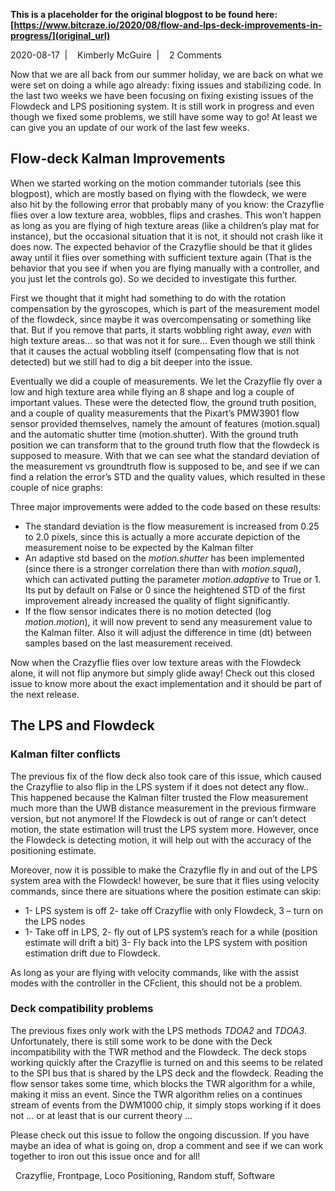 **This is a placeholder for the original blogpost to be found here: [https://www.bitcraze.io/2020/08/flow-and-lps-deck-improvements-in-progress/](original_url)**

2020-08-17 
 | 
 
Kimberly McGuire 
 | 
 
2 Comments

Now that we are all back from our summer holiday, we are back on what we were set on doing a while ago already: fixing issues and stabilizing code. In the last two weeks we have been focusing on fixing existing issues of the Flowdeck and LPS positioning system. It is still work in progress and even though we fixed some problems, we still have some way to go! At least we can give you an update of our work of the last few weeks.

Flow-deck Kalman Improvements
-----------------------------

When we started working on the motion commander tutorials (see this blogpost), which are mostly based on flying with the flowdeck, we were also hit by the following error that probably many of you know: the Crazyflie flies over a low texture area, wobbles, flips and crashes. This won’t happen as long as you are flying of high texture areas (like a children’s play mat for instance), but the occasional situation that it is not, it should not crash like it does now. The expected behavior of the Crazyflie should be that it glides away until it flies over something with sufficient texture again (That is the behavior that you see if when you are flying manually with a controller, and you just let the controls go). So we decided to investigate this further.

First we thought that it might had something to do with the rotation compensation by the gyroscopes, which is part of the measurement model of the flowdeck, since maybe it was overcompensating or something like that. But if you remove that parts, it starts wobbling right away, *even* with high texture areas… so that was not it for sure… Even though we still think that it causes the actual wobbling itself (compensating flow that is not detected) but we still had to dig a bit deeper into the issue.

Eventually we did a couple of measurements. We let the Crazyflie fly over a low and high texture area while flying an 8 shape and log a couple of important values. These were the detected flow, the ground truth position, and a couple of quality measurements that the Pixart’s PMW3901 flow sensor provided themselves, namely the amount of features (motion.squal) and the automatic shutter time (motion.shutter). With the ground truth position we can transform that to the ground truth flow that the flowdeck is supposed to measure. With that we can see what the standard deviation of the measurement vs groundtruth flow is supposed to be, and see if we can find a relation the error’s STD and the quality values, which resulted in these couple of nice graphs:



Three major improvements were added to the code based on these results:

* The standard deviation is the flow measurement is increased from 0.25 to 2.0 pixels, since this is actually a more accurate depiction of the measurement noise to be expected by the Kalman filter
* An adaptive std based on the *motion.shutter* has been implemented (since there is a stronger correlation there than with *motion.squal*), which can activated putting the parameter *motion.adaptive* to True or 1. Its put by default on False or 0 since the heightened STD of the first improvement already increased the quality of flight significantly.
* If the flow sensor indicates there is no motion detected (log *motion.motion*), it will now prevent to send any measurement value to the Kalman filter. Also it will adjust the difference in time (dt) between samples based on the last measurement received.

Now when the Crazyflie flies over low texture areas with the Flowdeck alone, it will not flip anymore but simply glide away! Check out this closed issue to know more about the exact implementation and it should be part of the next release.

The LPS and Flowdeck
--------------------

### Kalman filter conflicts

The previous fix of the flow deck also took care of this issue, which caused the Crazyflie to also flip in the LPS system if it does not detect any flow.. This happened because the Kalman filter trusted the Flow measurement much more than the UWB distance measurement in the previous firmware version, but not anymore! If the Flowdeck is out of range or can’t detect motion, the state estimation will trust the LPS system more. However, once the Flowdeck is detecting motion, it will help out with the accuracy of the positioning estimate.

Moreover, now it is possible to make the Crazyflie fly in and out of the LPS system area with the Flowdeck! however, be sure that it flies using velocity commands, since there are situations where the position estimate can skip:

* 1- LPS system is off 2- take off Crazyflie with only Flowdeck, 3 – turn on the LPS nodes
* 1- Take off in LPS, 2- fly out of LPS system’s reach for a while (position estimate will drift a bit) 3- Fly back into the LPS system with position estimation drift due to Flowdeck.

As long as your are flying with velocity commands, like with the assist modes with the controller in the CFclient, this should not be a problem.

### Deck compatibility problems

The previous fixes only work with the LPS methods *TDOA2* and *TDOA3*. Unfortunately, there is still some work to be done with the Deck incompatibility with the TWR method and the Flowdeck. The deck stops working quickly after the Crazyflie is turned on and this seems to be related to the SPI bus that is shared by the LPS deck and the flowdeck. Reading the flow sensor takes some time, which blocks the TWR algorithm for a while, making it miss an event. Since the TWR algorithm relies on a continues stream of events from the DWM1000 chip, it simply stops working if it does not … or at least that is our current theory …

Please check out this issue to follow the ongoing discussion. If you have maybe an idea of what is going on, drop a comment and see if we can work together to iron out this issue once and for all!

 
Crazyflie, Frontpage, Loco Positioning, Random stuff, Software